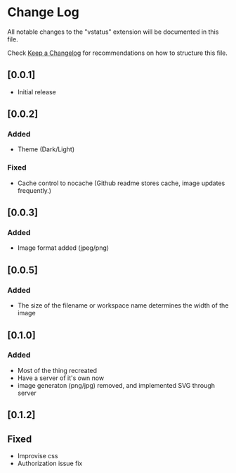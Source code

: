 # Change Log

All notable changes to the "vstatus" extension will be documented in this file.

Check [Keep a Changelog](http://keepachangelog.com/) for recommendations on how to structure this file.

## [0.0.1]

- Initial release

## [0.0.2]

### Added

- Theme (Dark/Light)

### Fixed

- Cache control to nocache (Github readme stores cache, image updates frequently.)


## [0.0.3]

### Added

- Image format added (jpeg/png)

## [0.0.5]

### Added

- The size of the filename or workspace name determines the width of the image

## [0.1.0]

### Added
- Most of the thing recreated
- Have a server of it's own now
- image generaton (png/jpg) removed, and implemented SVG through server

## [0.1.2]

## Fixed

- Improvise css
- Authorization issue fix
